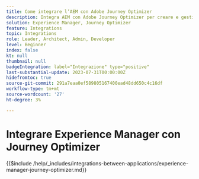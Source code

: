 ```yaml
---
title: Come integrare l’AEM con Adobe Journey Optimizer
description: Integra AEM con Adobe Journey Optimizer per creare e gestire percorsi di clienti.
solution: Experience Manager, Journey Optimizer
feature: Integrations
topic: Integrations
role: Leader, Architect, Admin, Developer
level: Beginner
index: false
kt: null
thumbnail: null
badgeIntegration: label="Integrazione" type="positive"
last-substantial-update: 2023-07-31T00:00:00Z
hidefromtoc: true
source-git-commit: 291a7eaa0ef589805167400ead48dd650c4c16df
workflow-type: tm+mt
source-wordcount: '27'
ht-degree: 3%

---
```



# Integrare Experience Manager con Journey Optimizer

{{$include /help/_includes/integrations-between-applications/experience-manager-journey-optimizer.md}}
